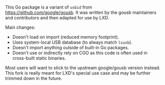 This Go package is a variant of `usbid` from https://github.com/google/gousb.
It was written by the gousb maintainers and contributors and then adapted for use by LXD.

Main changes:
 - Doesn't load on import (reduced memory footprint).
 - Uses system-local USB database (to always match `lsusb`).
 - Doesn't import anything outside of built-in Go packages.
 - Doesn't use or indirectly rely on CGO as this code is often used in cross-built static binaries.

Most users will want to stick to the upstream google/gousb version instead.
This fork is really meant for LXD's special use case and may be further trimmed down in the future.
